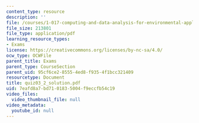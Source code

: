 ```yaml
---
content_type: resource
description: ''
file: /courses/1-017-computing-and-data-analysis-for-environmental-applications-fall-2003/7eafd8a7bd7101835004f9eccfb54c19_quiz03_2_solution.pdf
file_size: 213801
file_type: application/pdf
learning_resource_types:
- Exams
license: https://creativecommons.org/licenses/by-nc-sa/4.0/
ocw_type: OCWFile
parent_title: Exams
parent_type: CourseSection
parent_uid: 95cf6ce2-8555-4ed8-f935-4f1bcc321409
resourcetype: Document
title: quiz03_2_solution.pdf
uid: 7eafd8a7-bd71-0183-5004-f9eccfb54c19
video_files:
  video_thumbnail_file: null
video_metadata:
  youtube_id: null
---
```

